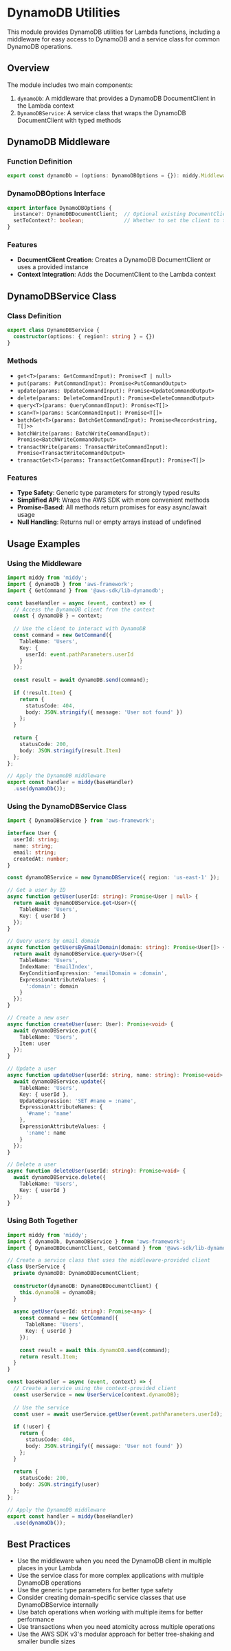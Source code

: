 # DynamoDB Utilities

This module provides DynamoDB utilities for Lambda functions, including a middleware for easy access to DynamoDB and a service class for common DynamoDB operations.

## Overview

The module includes two main components:
1. `dynamoDb`: A middleware that provides a DynamoDB DocumentClient in the Lambda context
2. `DynamoDBService`: A service class that wraps the DynamoDB DocumentClient with typed methods

## DynamoDB Middleware

### Function Definition

```typescript
export const dynamoDb = (options: DynamoDBOptions = {}): middy.MiddlewareObject<any, any>
```

### DynamoDBOptions Interface

```typescript
export interface DynamoDBOptions {
  instance?: DynamoDBDocumentClient;  // Optional existing DocumentClient instance
  setToContext?: boolean;             // Whether to set the client to the context (default: true)
}
```

### Features

- **DocumentClient Creation**: Creates a DynamoDB DocumentClient or uses a provided instance
- **Context Integration**: Adds the DocumentClient to the Lambda context

## DynamoDBService Class

### Class Definition

```typescript
export class DynamoDBService {
  constructor(options: { region?: string } = {})
}
```

### Methods

- `get<T>(params: GetCommandInput): Promise<T | null>`
- `put(params: PutCommandInput): Promise<PutCommandOutput>`
- `update(params: UpdateCommandInput): Promise<UpdateCommandOutput>`
- `delete(params: DeleteCommandInput): Promise<DeleteCommandOutput>`
- `query<T>(params: QueryCommandInput): Promise<T[]>`
- `scan<T>(params: ScanCommandInput): Promise<T[]>`
- `batchGet<T>(params: BatchGetCommandInput): Promise<Record<string, T[]>>`
- `batchWrite(params: BatchWriteCommandInput): Promise<BatchWriteCommandOutput>`
- `transactWrite(params: TransactWriteCommandInput): Promise<TransactWriteCommandOutput>`
- `transactGet<T>(params: TransactGetCommandInput): Promise<T[]>`

### Features

- **Type Safety**: Generic type parameters for strongly typed results
- **Simplified API**: Wraps the AWS SDK with more convenient methods
- **Promise-Based**: All methods return promises for easy async/await usage
- **Null Handling**: Returns null or empty arrays instead of undefined

## Usage Examples

### Using the Middleware

```typescript
import middy from 'middy';
import { dynamoDb } from 'aws-framework';
import { GetCommand } from '@aws-sdk/lib-dynamodb';

const baseHandler = async (event, context) => {
  // Access the DynamoDB client from the context
  const { dynamoDB } = context;
  
  // Use the client to interact with DynamoDB
  const command = new GetCommand({
    TableName: 'Users',
    Key: {
      userId: event.pathParameters.userId
    }
  });
  
  const result = await dynamoDB.send(command);
  
  if (!result.Item) {
    return {
      statusCode: 404,
      body: JSON.stringify({ message: 'User not found' })
    };
  }
  
  return {
    statusCode: 200,
    body: JSON.stringify(result.Item)
  };
};

// Apply the DynamoDB middleware
export const handler = middy(baseHandler)
  .use(dynamoDb());
```

### Using the DynamoDBService Class

```typescript
import { DynamoDBService } from 'aws-framework';

interface User {
  userId: string;
  name: string;
  email: string;
  createdAt: number;
}

const dynamoDBService = new DynamoDBService({ region: 'us-east-1' });

// Get a user by ID
async function getUser(userId: string): Promise<User | null> {
  return await dynamoDBService.get<User>({
    TableName: 'Users',
    Key: { userId }
  });
}

// Query users by email domain
async function getUsersByEmailDomain(domain: string): Promise<User[]> {
  return await dynamoDBService.query<User>({
    TableName: 'Users',
    IndexName: 'EmailIndex',
    KeyConditionExpression: 'emailDomain = :domain',
    ExpressionAttributeValues: {
      ':domain': domain
    }
  });
}

// Create a new user
async function createUser(user: User): Promise<void> {
  await dynamoDBService.put({
    TableName: 'Users',
    Item: user
  });
}

// Update a user
async function updateUser(userId: string, name: string): Promise<void> {
  await dynamoDBService.update({
    TableName: 'Users',
    Key: { userId },
    UpdateExpression: 'SET #name = :name',
    ExpressionAttributeNames: {
      '#name': 'name'
    },
    ExpressionAttributeValues: {
      ':name': name
    }
  });
}

// Delete a user
async function deleteUser(userId: string): Promise<void> {
  await dynamoDBService.delete({
    TableName: 'Users',
    Key: { userId }
  });
}
```

### Using Both Together

```typescript
import middy from 'middy';
import { dynamoDb, DynamoDBService } from 'aws-framework';
import { DynamoDBDocumentClient, GetCommand } from '@aws-sdk/lib-dynamodb';

// Create a service class that uses the middleware-provided client
class UserService {
  private dynamoDB: DynamoDBDocumentClient;
  
  constructor(dynamoDB: DynamoDBDocumentClient) {
    this.dynamoDB = dynamoDB;
  }
  
  async getUser(userId: string): Promise<any> {
    const command = new GetCommand({
      TableName: 'Users',
      Key: { userId }
    });
    
    const result = await this.dynamoDB.send(command);
    return result.Item;
  }
}

const baseHandler = async (event, context) => {
  // Create a service using the context-provided client
  const userService = new UserService(context.dynamoDB);
  
  // Use the service
  const user = await userService.getUser(event.pathParameters.userId);
  
  if (!user) {
    return {
      statusCode: 404,
      body: JSON.stringify({ message: 'User not found' })
    };
  }
  
  return {
    statusCode: 200,
    body: JSON.stringify(user)
  };
};

// Apply the DynamoDB middleware
export const handler = middy(baseHandler)
  .use(dynamoDb());
```

## Best Practices

- Use the middleware when you need the DynamoDB client in multiple places in your Lambda
- Use the service class for more complex applications with multiple DynamoDB operations
- Use the generic type parameters for better type safety
- Consider creating domain-specific service classes that use DynamoDBService internally
- Use batch operations when working with multiple items for better performance
- Use transactions when you need atomicity across multiple operations
- Use the AWS SDK v3's modular approach for better tree-shaking and smaller bundle sizes